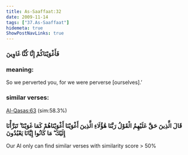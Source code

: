 ```yaml
---
title: As-Saaffaat:32
date: 2009-11-14
tags: ["37.As-Saaffaat"]
hidemeta: true 
ShowPostNavLinks: true 
---
```

### فَأَغْوَيْنَاكُمْ إِنَّا كُنَّا غَاوِينَ
### meaning: 
So we perverted you, for we were perverse [ourselves].’
### similar verses: 

[Al-Qasas:63](/28/63) (sim:58.3%)

### قَالَ الَّذِينَ حَقَّ عَلَيْهِمُ الْقَوْلُ رَبَّنَا هَٰؤُلَاءِ الَّذِينَ أَغْوَيْنَا أَغْوَيْنَاهُمْ كَمَا غَوَيْنَا ۖ تَبَرَّأْنَا إِلَيْكَ ۖ مَا كَانُوا إِيَّانَا يَعْبُدُونَ

Our AI only can find similar verses with similarity score > 50% 



